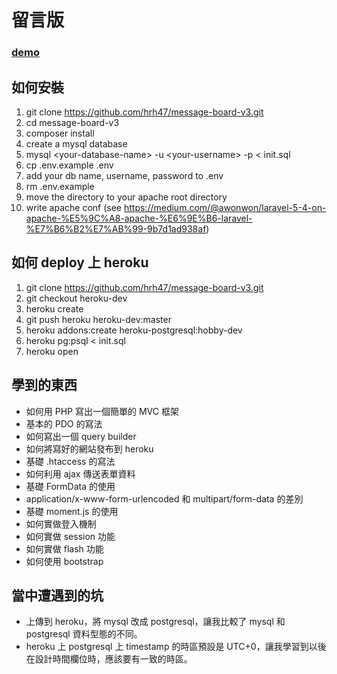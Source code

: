 # 留言版

### [demo](https://message-board-v3.herokuapp.com/)

## 如何安裝

1. git clone https://github.com/hrh47/message-board-v3.git
2. cd message-board-v3
3. composer install
4. create a mysql database
5. mysql &lt;your-database-name&gt; -u &lt;your-username&gt; -p &lt; init.sql
6. cp .env.example .env
7. add your db name, username, password to .env
8. rm .env.example
9. move the directory to your apache root directory
10. write apache conf (see https://medium.com/@awonwon/laravel-5-4-on-apache-%E5%9C%A8-apache-%E6%9E%B6-laravel-%E7%B6%B2%E7%AB%99-9b7d1ad938af)

## 如何 deploy 上 heroku

1. git clone https://github.com/hrh47/message-board-v3.git
2. git checkout heroku-dev
3. heroku create
4. git push heroku heroku-dev:master
5. heroku addons:create heroku-postgresql:hobby-dev
6. heroku pg:psql &lt; init.sql
7. heroku open

## 學到的東西

- 如何用 PHP 寫出一個簡單的 MVC 框架
- 基本的 PDO 的寫法
- 如何寫出一個 query builder
- 如何將寫好的網站發布到 heroku
- 基礎 .htaccess 的寫法
- 如何利用 ajax 傳送表單資料
- 基礎 FormData 的使用
- application/x-www-form-urlencoded 和 multipart/form-data 的差別
- 基礎 moment.js 的使用
- 如何實做登入機制
- 如何實做 session 功能
- 如何實做 flash 功能
- 如何使用 bootstrap

## 當中遭遇到的坑

- 上傳到 heroku，將 mysql 改成 postgresql，讓我比較了 mysql 和 postgresql 資料型態的不同。
- heroku 上 postgresql 上 timestamp 的時區預設是 UTC+0，讓我學習到以後在設計時間欄位時，應該要有一致的時區。
